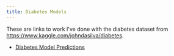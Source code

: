 ```yaml
---
title: Diabetes Models
---
```


These are links to work I've done with the diabetes dataset from https://www.kaggle.com/johndasilva/diabetes.

- [Diabetes Model Predictions](DiabetesPrediction.RMD)
